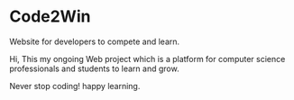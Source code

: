 # Code2Win
Website for developers to compete and learn.

Hi,
This my ongoing Web project which is a platform for computer science professionals and students to learn and grow.

Never stop coding! happy learning.
